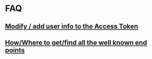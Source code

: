 # FAQ

## [Modify / add user info to the Access Token](Modify%20Access%20Token.md)

## [How/Where to get/find all the well known end points](index.md#)